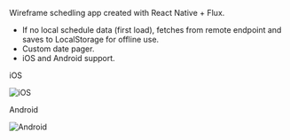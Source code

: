 Wireframe schedling app created with React Native + Flux.

- If no local schedule data (first load), fetches from remote endpoint and saves to LocalStorage for offline use.
- Custom date pager.
- iOS and Android support.

iOS


![iOS](https://s3.eu-central-1.amazonaws.com/levitationnn/levitation-ios.gif)

Android


![Android](https://s3.eu-central-1.amazonaws.com/levitationnn/levitation-android.gif)
